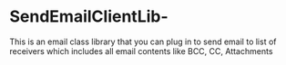 # SendEmailClientLib-
This is an email class library that you can plug in to send email to list of receivers which includes all email contents like BCC, CC, Attachments
